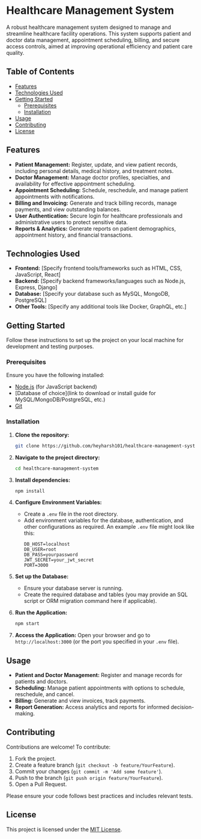 # Healthcare Management System

A robust healthcare management system designed to manage and streamline healthcare facility operations. This system supports patient and doctor data management, appointment scheduling, billing, and secure access controls, aimed at improving operational efficiency and patient care quality.

## Table of Contents

- [Features](#features)
- [Technologies Used](#technologies-used)
- [Getting Started](#getting-started)
  - [Prerequisites](#prerequisites)
  - [Installation](#installation)
- [Usage](#usage)
- [Contributing](#contributing)
- [License](#license)

## Features

- **Patient Management:** Register, update, and view patient records, including personal details, medical history, and treatment notes.
- **Doctor Management:** Manage doctor profiles, specialties, and availability for effective appointment scheduling.
- **Appointment Scheduling:** Schedule, reschedule, and manage patient appointments with notifications.
- **Billing and Invoicing:** Generate and track billing records, manage payments, and view outstanding balances.
- **User Authentication:** Secure login for healthcare professionals and administrative users to protect sensitive data.
- **Reports & Analytics:** Generate reports on patient demographics, appointment history, and financial transactions.

## Technologies Used

- **Frontend:** [Specify frontend tools/frameworks such as HTML, CSS, JavaScript, React]
- **Backend:** [Specify backend frameworks/languages such as Node.js, Express, Django]
- **Database:** [Specify your database such as MySQL, MongoDB, PostgreSQL]
- **Other Tools:** [Specify any additional tools like Docker, GraphQL, etc.]

## Getting Started

Follow these instructions to set up the project on your local machine for development and testing purposes.

### Prerequisites

Ensure you have the following installed:

- [Node.js](https://nodejs.org/) (for JavaScript backend)
- [Database of choice](link to download or install guide for MySQL/MongoDB/PostgreSQL, etc.)
- [Git](https://git-scm.com/)

### Installation

1. **Clone the repository:**
   ```bash
   git clone https://github.com/heyharsh101/healthcare-management-system.git
   ```

2. **Navigate to the project directory:**
   ```bash
   cd healthcare-management-system
   ```

3. **Install dependencies:**
   ```bash
   npm install
   ```

4. **Configure Environment Variables:**
   - Create a `.env` file in the root directory.
   - Add environment variables for the database, authentication, and other configurations as required. An example `.env` file might look like this:
     ```plaintext
     DB_HOST=localhost
     DB_USER=root
     DB_PASS=yourpassword
     JWT_SECRET=your_jwt_secret
     PORT=3000
     ```

5. **Set up the Database:**
   - Ensure your database server is running.
   - Create the required database and tables (you may provide an SQL script or ORM migration command here if applicable).

6. **Run the Application:**
   ```bash
   npm start
   ```

7. **Access the Application:**
   Open your browser and go to `http://localhost:3000` (or the port you specified in your `.env` file).

## Usage

- **Patient and Doctor Management:** Register and manage records for patients and doctors.
- **Scheduling:** Manage patient appointments with options to schedule, reschedule, and cancel.
- **Billing:** Generate and view invoices, track payments.
- **Report Generation:** Access analytics and reports for informed decision-making.

## Contributing

Contributions are welcome! To contribute:

1. Fork the project.
2. Create a feature branch (`git checkout -b feature/YourFeature`).
3. Commit your changes (`git commit -m 'Add some feature'`).
4. Push to the branch (`git push origin feature/YourFeature`).
5. Open a Pull Request.

Please ensure your code follows best practices and includes relevant tests.

## License

This project is licensed under the [MIT License](LICENSE).
